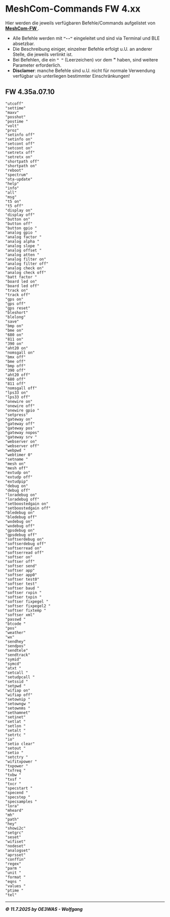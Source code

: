 # MeshCom-Commands FW 4.xx
Hier werden die jeweils verfügbaren Befehle/Commands aufgelistet von [**MeshCom-FW**  ](https://github.com/icssw-org/MeshCom-Firmware  ).

* Alle Befehle werden mit **`"--"`** eingeleitet und sind via Terminal und BLE absetzbar.
* Die Beschreibung einiger, einzelner Befehle erfolgt u.U. an anderer Stelle, die jeweils verlinkt ist.
* Bei Befehlen, die ein **`" "`** (Leerzeichen) vor dem **"** haben, sind weitere Parameter erforderlich.
* **Disclamer**: manche Befehle sind u.U. nicht für normale Verwendung verfügbar u/o unterliegen bestimmter Einschränkungen!

## FW 4.35a.07.10

```
"utcoff"
"settime"
"maxv"
"posshot"
"postime "
"volt"
"proz"
"setinfo off"
"setinfo on"
"setcont off"
"setcont on"
"setretx off"
"setretx on"
"shortpath off"
"shortpath on"
"reboot"
"spectrum"
"ota-update"
"help"
"info"
"all"
"msg"
"t5 on"
"t5 off"
"display on"
"display off"
"button on"
"button off"
"button gpio "
"analog gpio "
"analog factor "
"analog alpha "
"analog slope "
"analog offset "
"analog atten "
"analog filter on"
"analog filter off"
"analog check on"
"analog check off"
"batt factor "
"board led on"
"board led off"
"track on"
"track off"
"gps on"
"gps off"
"gps reset"
"bleshort"
"blelong"
"save"
"bmp on"
"bme on"
"680 on"
"811 on"
"390 on"
"aht20 on"
"nomsgall on"
"bmx off"
"bme off"
"bmp off"
"390 off"
"aht20 off"
"680 off"
"811 off"
"nomsgall off"
"lps33 on"
"lps33 off"
"onewire on"
"onewire off"
"onewire gpio "
"setpress"
"gateway on"
"gateway off"
"gateway pos"
"gateway nopos"
"gateway srv "
"webserver on"
"webserver off"
"webpwd "
"webtimer 0"
"setname "
"mesh on"
"mesh off"
"extudp on"
"extudp off"
"extudpip"
"debug on"
"debug off"
"loradebug on"
"loradebug off"
"setboostedgain on"
"setboostedgain off"
"bledebug on"
"bledebug off"
"wxdebug on"
"wxdebug off"
"gpsdebug on"
"gpsdebug off"
"softserdebug on"
"softserdebug off"
"softserread on"
"softserread off"
"softser on"
"softser off"
"softser send"
"softser app"
"softser app0"
"softser test0"
"softser test"
"softser baud "
"softser rxpin "
"softser txpin "
"softser fixpegel "
"softser fixpegel2 "
"softser fixtemp "
"softser xml"
"passwd "
"btcode "
"pos"
"weather"
"wx"
"sendhey"
"sendpos"
"sendtele"
"sendtrack"
"symid"
"symcd"
"atxt "
"setcall "
"setudpcall "
"setssid "
"setpwd "
"wifiap on"
"wifiap off"
"setownip "
"setowngw "
"setownms "
"sethamnet"
"setinet"
"setlat "
"setlon "
"setalt "
"setrtc "
"io"
"setio clear"
"setout "
"setio "
"setctry "
"wifitxpower "
"txpower "
"txfreq "
"txbw "
"txsf "
"txcr "
"specstart "
"specend "
"specstep "
"specsamples "
"lora"
"mheard"
"mh"
"path"
"hey"
"showi2c"
"setgrc"
"seset"
"wifiset"
"nodeset"
"analogset"
"aprsset"
"conffin"
"regex"
"parm "
"unit "
"format "
"eqns "
"values "
"ptime "
"tel"
```

___
***:copyright: 11.7.2025 by OE3WAS - Wolfgang***
